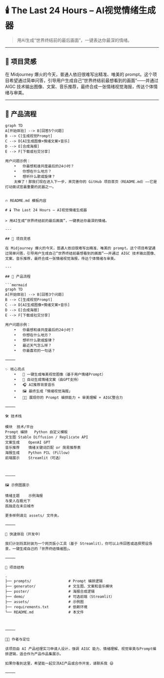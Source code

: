 # 🕯️ The Last 24 Hours – AI视觉情绪生成器

> 用AI生成“世界终结前的最后画面”，一键表达你最深的情绪。

---

## 🧠 项目灵感

在 Midjourney 爆火的今天，普通人依旧很难写出精准、唯美的 prompt。这个项目希望通过简单问答，引导用户生成自己“世界终结前最想看到的画面”——并通过 AIGC 技术输出图像、文案、音乐推荐，最终合成一张情绪视觉海报，传达个体情绪与审美。

---

## 🧩 产品流程

```mermaid
graph TD
A[开始体验] --> B[回答5个问题]
B --> C[生成视觉Prompt]
C --> D[AI生成图像+情绪文案+音乐]
D --> E[合成海报]
E --> F[下载或社交分享]

用户问题示例：
	•	你最想和谁共度最后的24小时？
	•	你想在什么地方？
	•	想听什么歌或旋律？
	太棒了！那我们现在进入下一步，来完善你的 GitHub 项目首页（README.md）——它是打动面试官最重要的武器之一。


🔥 README.md 模板内容

# 🕯️ The Last 24 Hours – AI视觉情绪生成器

> 用AI生成“世界终结前的最后画面”，一键表达你最深的情绪。

---

## 🧠 项目灵感

在 Midjourney 爆火的今天，普通人依旧很难写出精准、唯美的 prompt。这个项目希望通过简单问答，引导用户生成自己“世界终结前最想看到的画面”——并通过 AIGC 技术输出图像、文案、音乐推荐，最终合成一张情绪视觉海报，传达个体情绪与审美。

---

## 🧩 产品流程

```mermaid
graph TD
A[开始体验] --> B[回答3个问题]
B --> C[生成视觉Prompt]
C --> D[AI生成图像+情绪文案+音乐]
D --> E[合成海报]
E --> F[下载或社交分享]

用户问题示例：
	•	你最想和谁共度最后的24小时？
	•	你想在什么地方？
	•	想听什么歌或旋律？
	•	最近天气怎么样？
	•	你最喜欢的一句话？

⸻

✨ 核心亮点
	•	🎨 一键生成唯美视觉图像（基于用户情绪Prompt）
	•	📝 自动生成情绪文案（由GPT支持）
	•	🎧 AI推荐背景音乐
	•	🖼️ 最终生成「情绪视觉海报」
	•	🧑‍🎨 展现你的 Prompt 编排能力 + 审美理解 + AIGC整合力

⸻

🛠️ 技术栈

模块	技术/平台
Prompt 编排	Python 自定义模板
文生图	Stable Diffusion / Replicate API
文案生成	OpenAI GPT
音乐推荐	情绪关键词匹配 or 简易推荐表
海报生成	Python PIL (Pillow)
前端展示	Streamlit（可选）



⸻

🖼️ 示例图展示

情绪主题	示例海报
与爱人在极光下	
孤独走在末日城市	

更多样例请见 assets/ 文件夹。

⸻

🧪 快速体验（开发中）

我们计划将其封装为一个网页版小工具（基于 Streamlit），你可以上传回答或选择预设场景，一键生成自己的「世界终结情绪图」。

⸻

📌 项目结构

.
├── prompts/                 # Prompt 编排逻辑
├── generator/               # 文生图、文案和音乐模块
├── poster/                  # 海报合成逻辑
├── demo/                    # 可选前端（Streamlit）
├── assets/                  # 示例图
├── requirements.txt         # 依赖环境
└── README.md                # 本文件



⸻

👨‍💻 作者与定位

该项目由 AI 产品经理实习申请人设计，强调 AIGC 能力、情绪理解、视觉审美与Prompt编排逻辑，适合作为产品作品集展示。

如果你看到这里，希望能一起交流AI产品或合作开发，请联系我 😄

⸻






